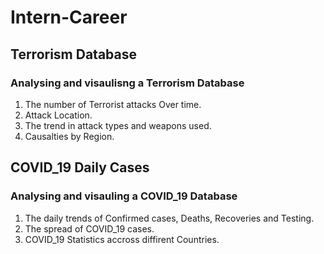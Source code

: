 # Intern-Career
## Terrorism Database
### Analysing and visaulisng a Terrorism Database
1. The number of Terrorist attacks Over time.
2. Attack Location.
3. The trend in attack types and weapons used.
4. Causalties by Region.

## COVID_19 Daily Cases
### Analysing and visauling a COVID_19 Database
1. The daily trends of Confirmed cases, Deaths, Recoveries and Testing.
2. The spread of COVID_19 cases.
3. COVID_19 Statistics accross diffirent Countries.
